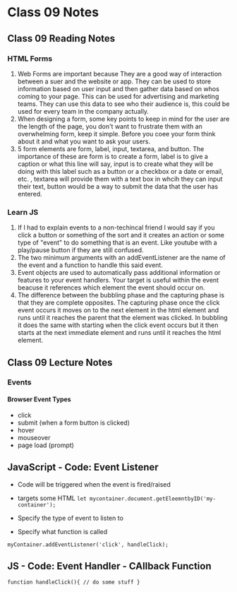 # Class 09 Notes

## Class 09 Reading Notes

### HTML Forms

1. Web Forms are important because They are a good way  of interaction between a suer and the website or app. They can be used to store information based on user input and then gather data based on whos coming to your page. This can be used for advertising and marketing teams. They can use this data to see who their audience is, this could be used for every team in the company actually.
2. When designing a form, some key points to keep in mind for the user are the length of the page, you don't want to frustrate them with an overwhelming form, keep it simple. Before you coee your form think about it and what you want to ask your users. 
3. 5 form elements are form, label, input, textarea, and button. The importance of these are form is to create a form, label is to give a caption or what this line will say, input is to create what they will be doing with this label such as a button or a checkbox or a date or email, etc. , textarea will provide them with a text box in whcih they can input their text, button would be a way to submit the data that the user has entered.

### Learn JS

1. If I had to explain events to a non-techincal friend I would say if you click a button or something of the sort and it creates an action or some type of "event" to do something that is an event. Like youtube with a play/pause button if they are still confused.
2. The two minimum arguments with an addEventListener are the name of the event and a function to handle this said event.
3. Event objects are used to automatically pass additional information or features to your event handlers. Your target is useful within the event beacuse it references which element the event should occur on.
4. The difference between the bubbling phase and the capturing phase is that they are complete opposites. The capturing phase once the click event occurs it moves on to the next element in the html element and runs until it reaches the parent that the element was clicked. In bubbling it does the same with starting when the click event occurs but it then starts at the next immediate element and runs until it reaches the html element.

## Class 09 Lecture Notes

### Events

#### Browser Event Types

- click
- submit (when a form button is clicked)
- hover
- mouseover
- page load (prompt)

## JavaScript - Code: Event Listener

- Code will be triggered when the event is fired/raised
- targets some HTML
`let mycontainer.document.getEleemntbyID('my-container');`

- Specify the type of event to listen to
- Specify what function is called

`myContainer.addEventListener('click', handleClick);`

## JS - Code: Event Handler - CAllback Function

`function handleClick(){
 // do some stuff
}`

<!-- HOW TO MAKE A FORM IN HTML and some JS -->

<!-- form id="my-form">
    <fieldset>
      <legend>FieldSet Context</legend>
      < Input and labels: 2 options
       Option 1: elements are siblings 
      <label for="firstnName">Name:</label>
      <input id="firstName" type="text" name="firstName">
      < event.target.firstName.value === whatever the user inputs

       Option 2: next label and input field 
      <label>age
        <input type="number" name="age" required>
        <!-- event.target.age.value === whatever the user inputs
      </label>

      <label for="Password">Password></label>
      <input id="password" type="password" name="password">

      <select name="reality-tv" id="reality-tv">
        <option value="default">Pick a Show</option>
        <option value="bh">Beverly Hills</option>
        <option value="bachelor">Bachelor</option>
        <option value="first-sight">Married At First Site</option>
      </select>
      event.target.reality-tv.value         
      can make it so default is not acceptable

      <!-- 
        function handleSubmit(event) {
          event.preventDefault()

          let name = event.target.firstName.value;
          console.log(name);

          let age = +event.target.age.value;
          console.log(age);
        }
        
        let myForm = document.getElementById("my-form");
        myForm.addEventListener('submit', handleSubmit);

      
    </fieldset>
    <button type="submit">submit</button>
  </form> -->